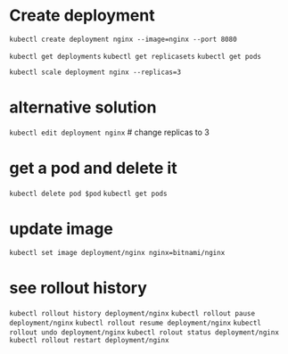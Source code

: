 # Create deployment

`kubectl create deployment nginx --image=nginx --port 8080`

`kubectl get deployments`
`kubectl get replicasets`
`kubectl get pods`

`kubectl scale deployment nginx --replicas=3`

# alternative solution
`kubectl edit deployment nginx` # change replicas to 3

# get a pod and delete it
`kubectl delete pod $pod`
`kubectl get pods`

# update image 
`kubectl set image deployment/nginx nginx=bitnami/nginx`

# see rollout history
`kubectl rollout history deployment/nginx`
`kubectl rollout pause deployment/nginx`
`kubectl rollout resume deployment/nginx`
`kubectl rollout undo deployment/nginx`
`kubectl rolout status deployment/nginx`
`kubectl rollout restart deployment/nginx`
